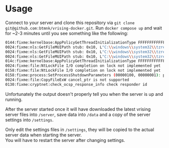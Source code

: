 # Usage

Connect to your server and clone this repository via `git clone git@github.com:btmnk/vrising-docker.git`.
Run `docker compose up` and wait for ~2-3 minutes until you see something like the following:

```sh
0144:fixme:kernelbase:AppPolicyGetThreadInitializationType FFFFFFFFFFFFFFFA, 000000007292FF50
0024:fixme:nls:GetFileMUIPath stub: 0x10, L"C:\\windows\\system32\\tzres.dll", (null), 000000000010CD08, 000000006CC85800, 000000000010CD00, 000000000010CCA0
0024:fixme:nls:GetFileMUIPath stub: 0x10, L"C:\\windows\\system32\\tzres.dll", (null), 000000000010CD08, 000000006CC85800, 000000000010CD00, 000000000010CCA0
0024:fixme:nls:GetFileMUIPath stub: 0x10, L"C:\\windows\\system32\\tzres.dll", (null), 000000000010CD08, 000000006CC85800, 000000000010CD00, 000000000010CCA0
014c:fixme:kernelbase:AppPolicyGetThreadInitializationType FFFFFFFFFFFFFFFA, 0000000072B2FF50
0024:fixme:file:NtLockFile I/O completion on lock not implemented yet
0158:fixme:file:NtLockFile I/O completion on lock not implemented yet
0158:fixme:process:SetProcessShutdownParameters (00000100, 00000001): partial stub.
0024:fixme:file:CopyFileExW cancel_ptr is not supported
0130:fixme:cryptnet:check_ocsp_response_info check responder id
```

Unfortunately the output doesn't properly tell you when the server is up and running.

After the server started once it will have downloaded the latest vrising server files into `/server`, save data into `/data` and a copy of the server settings into `/settings`.

Only edit the settings files in `/settings`, they will be copied to the actual server data when starting the server. \
You will have to restart the server after changing settings.
